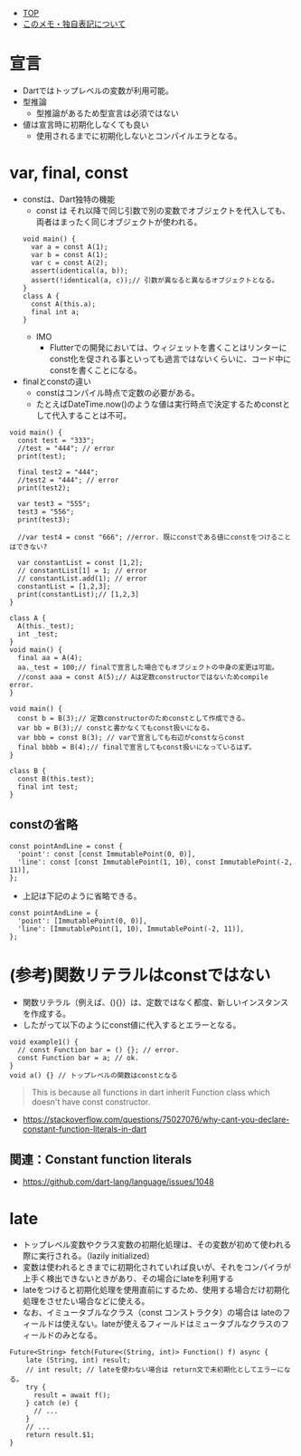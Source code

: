 - [TOP](./README.md)
- [このメモ・独自表記について](../README.md)


# 宣言
* Dartではトップレベルの変数が利用可能。
* 型推論
    * 型推論があるため型宣言は必須ではない
* 値は宣言時に初期化しなくても良い
    * 使用されるまでに初期化しないとコンパイルエラとなる。

# var, final, const
* constは、Dart独特の機能
  * const は それ以降で同じ引数で別の変数でオブジェクトを代入しても、両者はまったく同じオブジェクトが使われる。
  ```
  void main() {
    var a = const A(1);
    var b = const A(1);
    var c = const A(2);
    assert(identical(a, b));
    assert(!identical(a, c));// 引数が異なると異なるオブジェクトとなる。
  }
  class A {
    const A(this.a);
    final int a;
  }
  ```
  * IMO
    * Flutterでの開発においては、ウィジェットを書くことはリンターにconst化を促される事といっても過言ではないくらいに、コード中にconstを書くことになる。
* finalとconstの違い
  * constはコンパイル時点で定数の必要がある。
  * たとえばDateTime.now()のような値は実行時点で決定するためconstとして代入することは不可。
```
void main() {
  const test = "333";
  //test = "444"; // error
  print(test);
  
  final test2 = "444";
  //test2 = "444"; // error
  print(test2);
  
  var test3 = "555";
  test3 = "556";
  print(test3);
  
  //var test4 = const "666"; //error. 既にconstである値にconstをつけることはできない?
  
  var constantList = const [1,2];
  // constantList[1] = 1; // error
  // constantList.add(1); // error
  constantList = [1,2,3];
  print(constantList);// [1,2,3]
}
```
```
class A {
  A(this._test);
  int _test;
}
void main() {
  final aa = A(4);
  aa._test = 100;// finalで宣言した場合でもオブジェクトの中身の変更は可能。
  //const aaa = const A(5);// Aは定数constructorではないためcompile error.
}
```
```
void main() {
  const b = B(3);// 定数constructorのためconstとして作成できる。
  var bb = B(3);// constと書かなくてもconst扱いになる。
  var bbb = const B(3); // varで宣言しても右辺がconstならconst
  final bbbb = B(4);// finalで宣言してもconst扱いになっているはず。
}

class B {
  const B(this.test);
  final int test;
}
```
## constの省略
```
const pointAndLine = const {
  'point': const [const ImmutablePoint(0, 0)],
  'line': const [const ImmutablePoint(1, 10), const ImmutablePoint(-2, 11)],
};
```
* 上記は下記のように省略できる。
```
const pointAndLine = {
  'point': [ImmutablePoint(0, 0)],
  'line': [ImmutablePoint(1, 10), ImmutablePoint(-2, 11)],
};
```

# (参考)関数リテラルはconstではない
* 関数リテラル（例えば、(){}）は、定数ではなく都度、新しいインスタンスを作成する。
* したがって以下のようにconst値に代入するとエラーとなる。
```
void example1() {
  // const Function bar = () {}; // error.
  const Function bar = a; // ok.
}
void a() {} // トップレベルの関数はconstとなる
```
> This is because all functions in dart inherit Function class which doesn't have const constructor.
* https://stackoverflow.com/questions/75027076/why-cant-you-declare-constant-function-literals-in-dart
## 関連：Constant function literals
* https://github.com/dart-lang/language/issues/1048


# late
* トップレベル変数やクラス変数の初期化処理は、その変数が初めて使われる際に実行される。（lazily initialized）
* 変数は使われるときまでに初期化されていれば良いが、それをコンパイラが上手く検出できないときがあり、その場合にlateを利用する
* lateをつけると初期化処理を使用直前にするため、使用する場合だけ初期化処理をさせたい場合などに使える。
* なお、イミュータブルなクラス（const コンストラクタ）の場合は lateのフィールドは使えない。lateが使えるフィールドはミュータブルなクラスのフィールドのみとなる。
```
Future<String> fetch(Future<(String, int)> Function() f) async {
    late (String, int) result;
    // int result; // lateを使わない場合は return文で未初期化としてエラーになる。
    try {
      result = await f();
    } catch (e) {
      // ...
    }
    // ...
    return result.$1;
}
```





